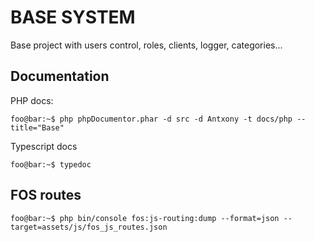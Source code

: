 # BASE SYSTEM

Base project with users control, roles, clients, logger, categories...

## Documentation

PHP docs:

```console
foo@bar:~$ php phpDocumentor.phar -d src -d Antxony -t docs/php --title="Base"
```

Typescript docs

```console
foo@bar:~$ typedoc
```

## FOS routes

```console
foo@bar:~$ php bin/console fos:js-routing:dump --format=json --target=assets/js/fos_js_routes.json
```

